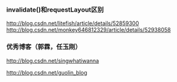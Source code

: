 ### invalidate()和requestLayout区别
http://blog.csdn.net/litefish/article/details/52859300
http://blog.csdn.net/monkey646812329/article/details/52938058

### 优秀博客（郭霖，任玉刚）
http://blog.csdn.net/singwhatiwanna

http://blog.csdn.net/guolin_blog
